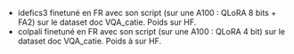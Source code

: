- idefics3 finetuné en FR avec son script (sur une A100 : QLoRA 8 bits + FA2) sur le dataset doc VQA_catie. Poids sur HF.
- colpali finetuné en FR avec son script (sur une A100 : QLoRA 4 bit) sur le dataset doc VQA_catie. Poids à sur HF.

